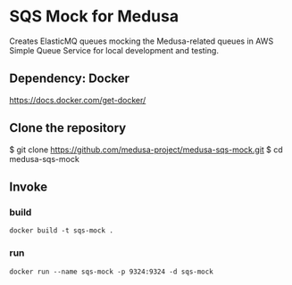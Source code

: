 # SQS Mock for Medusa
Creates ElasticMQ queues mocking the Medusa-related queues in AWS Simple Queue Service for local development and testing.

## Dependency: Docker
<https://docs.docker.com/get-docker/>

## Clone the repository
$ git clone https://github.com/medusa-project/medusa-sqs-mock.git
$ cd medusa-sqs-mock

## Invoke
### build
```docker build -t sqs-mock .```
### run
```docker run --name sqs-mock -p 9324:9324 -d sqs-mock```
